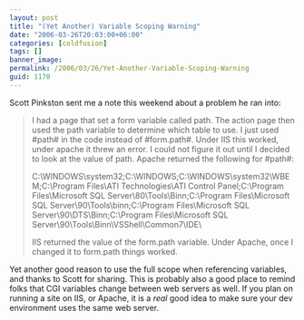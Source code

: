 ```yaml
---
layout: post
title: "(Yet Another) Variable Scoping Warning"
date: "2006-03-26T20:03:00+06:00"
categories: [coldfusion]
tags: []
banner_image: 
permalink: /2006/03/26/Yet-Another-Variable-Scoping-Warning
guid: 1170
---
```


Scott Pinkston sent me a note this weekend about a problem he ran into:

<blockquote>
I had a page that set a form variable called path.  The action page then used the path variable to determine which table to use.  I just used #path# in the code instead of #form.path#.  Under IIS this worked, under apache it threw an error.  I could not figure it out until I decided to look at the value of path.  Apache returned the following for #path#:

C:\WINDOWS\system32;C:\WINDOWS;C:\WINDOWS\system32\WBEM;C:\Program Files\ATI Technologies\ATI Control Panel;C:\Program Files\Microsoft SQL Server\80\Tools\Binn\;C:\Program Files\Microsoft SQL Server\90\Tools\binn\;C:\Program Files\Microsoft SQL Server\90\DTS\Binn\;C:\Program Files\Microsoft SQL Server\90\Tools\Binn\VSShell\Common7\IDE\

IIS returned the value of the form.path variable.  Under Apache, once I changed it to form.path things worked.
</blockquote>

Yet another good reason to use the full scope when referencing variables, and thanks to Scott for sharing. This is probably also a good place to remind folks that CGI variables change between web servers as well. If you plan on running a site on IIS, or Apache, it is a <i>real</i> good idea to make sure your dev environment uses the same web server.